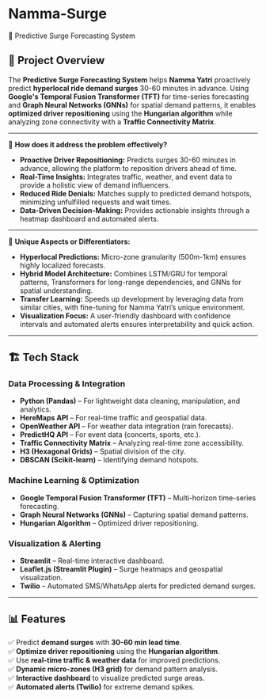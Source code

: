 # Namma-Surge
🚀 Predictive Surge Forecasting System

## 📌 Project Overview
The **Predictive Surge Forecasting System** helps **Namma Yatri** proactively predict **hyperlocal ride demand surges** 30-60 minutes in advance. Using **Google's Temporal Fusion Transformer (TFT)** for time-series forecasting and **Graph Neural Networks (GNNs)** for spatial demand patterns, it enables **optimized driver repositioning** using the **Hungarian algorithm** while analyzing zone connectivity with a **Traffic Connectivity Matrix**.

---

🚦 **How does it address the problem effectively?**
- **Proactive Driver Repositioning:** Predicts surges 30-60 minutes in advance, allowing the platform to reposition drivers ahead of time.
- **Real-Time Insights:** Integrates traffic, weather, and event data to provide a holistic view of demand influencers.
- **Reduced Ride Denials:** Matches supply to predicted demand hotspots, minimizing unfulfilled requests and wait times.
- **Data-Driven Decision-Making:** Provides actionable insights through a heatmap dashboard and automated alerts.

---


🌟 **Unique Aspects or Differentiators:**
- **Hyperlocal Predictions:** Micro-zone granularity (500m-1km) ensures highly localized forecasts.
- **Hybrid Model Architecture:** Combines LSTM/GRU for temporal patterns, Transformers for long-range dependencies, and GNNs for spatial understanding.
- **Transfer Learning:** Speeds up development by leveraging data from similar cities, with fine-tuning for Namma Yatri’s unique environment.
- **Visualization Focus:** A user-friendly dashboard with confidence intervals and automated alerts ensures interpretability and quick action.

---

## 🏗️ Tech Stack
### **Data Processing & Integration**
- **Python (Pandas)** – For lightweight data cleaning, manipulation, and analytics.
- **HereMaps API** – For real-time traffic and geospatial data.
- **OpenWeather API** – For weather data integration (rain forecasts).
- **PredictHQ API** – For event data (concerts, sports, etc.).
- **Traffic Connectivity Matrix** – Analyzing real-time zone accessibility.  
- **H3 (Hexagonal Grids)** – Spatial division of the city.  
- **DBSCAN (Scikit-learn)** – Identifying demand hotspots.  

### **Machine Learning & Optimization**
- **Google Temporal Fusion Transformer (TFT)** – Multi-horizon time-series forecasting.  
- **Graph Neural Networks (GNNs)** – Capturing spatial demand patterns.  
- **Hungarian Algorithm** – Optimized driver repositioning.   

### **Visualization & Alerting**
- **Streamlit** – Real-time interactive dashboard.  
- **Leaflet.js (Streamlit Plugin)** – Surge heatmaps and geospatial visualization.  
- **Twilio** – Automated SMS/WhatsApp alerts for predicted demand surges.  

---

## 📊 Features
✅ Predict **demand surges** with **30-60 min lead time**.  
✅ **Optimize driver repositioning** using the **Hungarian algorithm**.  
✅ Use **real-time traffic & weather data** for improved predictions.  
✅ **Dynamic micro-zones (H3 grid)** for demand pattern analysis.  
✅ **Interactive dashboard** to visualize predicted surge areas.  
✅ **Automated alerts (Twilio)** for extreme demand spikes.  
